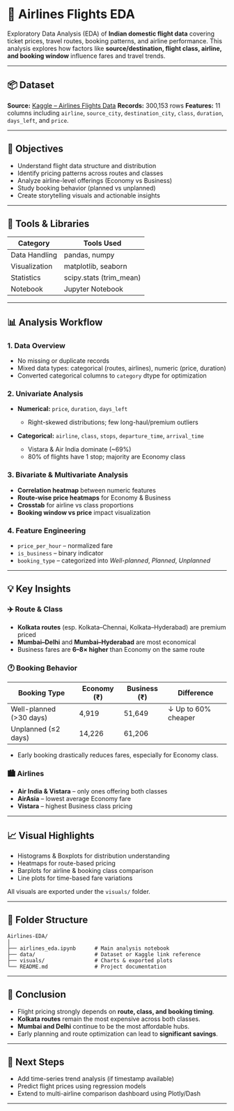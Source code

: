 # 🛫 Airlines Flights EDA

Exploratory Data Analysis (EDA) of **Indian domestic flight data** covering ticket prices, travel routes, booking patterns, and airline performance.
This analysis explores how factors like **source/destination, flight class, airline, and booking window** influence fares and travel trends.

---

## 📦 Dataset

**Source:** [Kaggle – Airlines Flights Data](https://www.kaggle.com/datasets/rohitgrewal/airlines-flights-data)
**Records:** 300,153 rows
**Features:** 11 columns including `airline`, `source_city`, `destination_city`, `class`, `duration`, `days_left`, and `price`.

---

## 🎯 Objectives

* Understand flight data structure and distribution
* Identify pricing patterns across routes and classes
* Analyze airline-level offerings (Economy vs Business)
* Study booking behavior (planned vs unplanned)
* Create storytelling visuals and actionable insights

---

## 🧰 Tools & Libraries

| Category      | Tools Used              |
| ------------- | ----------------------- |
| Data Handling | pandas, numpy           |
| Visualization | matplotlib, seaborn     |
| Statistics    | scipy.stats (trim_mean) |
| Notebook      | Jupyter Notebook        |

---

## 📊 Analysis Workflow

### 1. **Data Overview**

* No missing or duplicate records
* Mixed data types: categorical (routes, airlines), numeric (price, duration)
* Converted categorical columns to `category` dtype for optimization

### 2. **Univariate Analysis**

* **Numerical:** `price`, `duration`, `days_left`

  * Right-skewed distributions; few long-haul/premium outliers
* **Categorical:** `airline`, `class`, `stops`, `departure_time`, `arrival_time`

  * Vistara & Air India dominate (~69%)
  * 80% of flights have 1 stop; majority are Economy class

### 3. **Bivariate & Multivariate Analysis**

* **Correlation heatmap** between numeric features
* **Route-wise price heatmaps** for Economy & Business
* **Crosstab** for airline vs class proportions
* **Booking window vs price** impact visualization

### 4. **Feature Engineering**

* `price_per_hour` – normalized fare
* `is_business` – binary indicator
* `booking_type` – categorized into *Well-planned*, *Planned*, *Unplanned*

---

## 💡 Key Insights

### ✈️ Route & Class

* **Kolkata routes** (esp. Kolkata–Chennai, Kolkata–Hyderabad) are premium priced
* **Mumbai–Delhi** and **Mumbai–Hyderabad** are most economical
* Business fares are **6–8× higher** than Economy on the same route

### 🕐 Booking Behavior

| Booking Type            | Economy (₹) | Business (₹) | Difference          |
| ----------------------- | ----------- | ------------ | ------------------- |
| Well-planned (>30 days) | 4,919       | 51,649       | ↓ Up to 60% cheaper |
| Unplanned (≤2 days)     | 14,226      | 61,206       |                     |

* Early booking drastically reduces fares, especially for Economy class.

### 🏙️ Airlines

* **Air India & Vistara** – only ones offering both classes
* **AirAsia** – lowest average Economy fare
* **Vistara** – highest Business class pricing

---

## 📈 Visual Highlights

* Histograms & Boxplots for distribution understanding
* Heatmaps for route-based pricing
* Barplots for airline & booking class comparison
* Line plots for time-based fare variations

All visuals are exported under the `visuals/` folder.

---

## 🧩 Folder Structure

```
Airlines-EDA/
│
├── airlines_eda.ipynb      # Main analysis notebook
├── data/                   # Dataset or Kaggle link reference
├── visuals/                # Charts & exported plots
└── README.md               # Project documentation
```

---

## 🏁 Conclusion

* Flight pricing strongly depends on **route, class, and booking timing**.
* **Kolkata routes** remain the most expensive across both classes.
* **Mumbai and Delhi** continue to be the most affordable hubs.
* Early planning and route optimization can lead to **significant savings**.

---

## 🚀 Next Steps

* Add time-series trend analysis (if timestamp available)
* Predict flight prices using regression models
* Extend to multi-airline comparison dashboard using Plotly/Dash

---